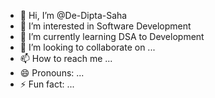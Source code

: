 - 👋 Hi, I’m @De-Dipta-Saha
- 👀 I’m interested in Software Development
- 🌱 I’m currently learning DSA to Development
- 💞️ I’m looking to collaborate on ...
- 📫 How to reach me ...
- 😄 Pronouns: ...
- ⚡ Fun fact: ...

<!---
De-Dipta-Saha/De-Dipta-Saha is a ✨ special ✨ repository because its `README.md` (this file) appears on your GitHub profile.
You can click the Preview link to take a look at your changes.
--->
